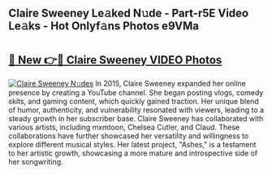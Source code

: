 ## Claire Sweeney Le𝚊ked N𝚞de - Part-r5E Video Le𝚊ks - Hot Onlyf𝚊ns Photos e9VMa

# <h2><a href="http://ab26636.deff.icu/?id=Claire+Sweeney">🔗 New 👉🔴 Claire Sweeney VIDEO Photos</a></h2>

[![Claire Sweeney N𝚞des](https://i.imgur.com/rIISA9y.gif)](http://ab26636.deff.icu/?id=Claire+Sweeney)
In 2015, Claire Sweeney expanded her online presence by creating a YouTube channel. She began posting vlogs, comedy skits, and gaming content, which quickly gained traction. Her unique blend of humor, authenticity, and vulnerability resonated with viewers, leading to a steady growth in her subscriber base. Claire Sweeney has collaborated with various artists, including mxmtoon, Chelsea Cutler, and Claud. These collaborations have further showcased her versatility and willingness to explore different musical styles. Her latest project, "Ashes," is a testament to her artistic growth, showcasing a more mature and introspective side of her songwriting.
